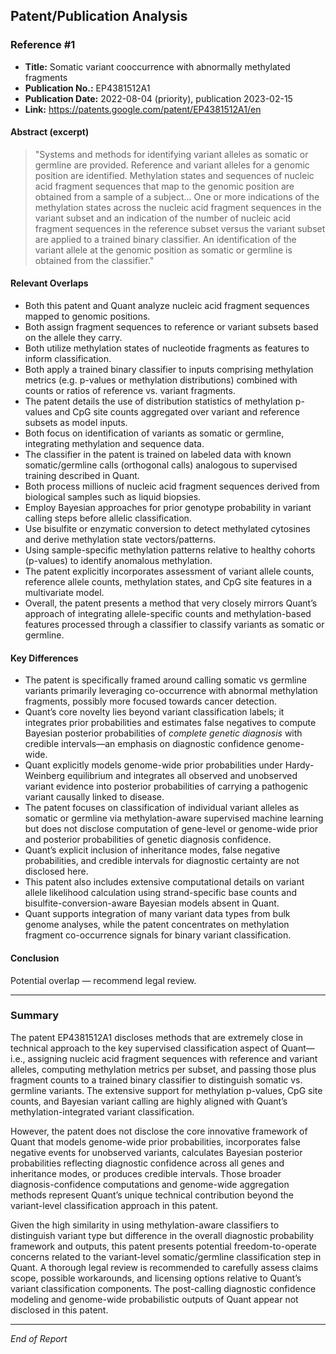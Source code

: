 ## Patent/Publication Analysis

### Reference #1

- **Title:** Somatic variant cooccurrence with abnormally methylated fragments
- **Publication No.:** EP4381512A1
- **Publication Date:** 2022-08-04 (priority), publication 2023-02-15
- **Link:** https://patents.google.com/patent/EP4381512A1/en

#### Abstract (excerpt)

> "Systems and methods for identifying variant alleles as somatic or germline are provided. Reference and variant alleles for a genomic position are identified. Methylation states and sequences of nucleic acid fragment sequences that map to the genomic position are obtained from a sample of a subject... One or more indications of the methylation states across the nucleic acid fragment sequences in the variant subset and an indication of the number of nucleic acid fragment sequences in the reference subset versus the variant subset are applied to a trained binary classifier. An identification of the variant allele at the genomic position as somatic or germline is obtained from the classifier."

#### Relevant Overlaps

- Both this patent and Quant analyze nucleic acid fragment sequences mapped to genomic positions.
- Both assign fragment sequences to reference or variant subsets based on the allele they carry.
- Both utilize methylation states of nucleotide fragments as features to inform classification.
- Both apply a trained binary classifier to inputs comprising methylation metrics (e.g. p-values or methylation distributions) combined with counts or ratios of reference vs. variant fragments.
- The patent details the use of distribution statistics of methylation p-values and CpG site counts aggregated over variant and reference subsets as model inputs.
- Both focus on identification of variants as somatic or germline, integrating methylation and sequence data.
- The classifier in the patent is trained on labeled data with known somatic/germline calls (orthogonal calls) analogous to supervised training described in Quant.
- Both process millions of nucleic acid fragment sequences derived from biological samples such as liquid biopsies.
- Employ Bayesian approaches for prior genotype probability in variant calling steps before allelic classification.
- Use bisulfite or enzymatic conversion to detect methylated cytosines and derive methylation state vectors/patterns.
- Using sample-specific methylation patterns relative to healthy cohorts (p-values) to identify anomalous methylation.
- The patent explicitly incorporates assessment of variant allele counts, reference allele counts, methylation states, and CpG site features in a multivariate model.
- Overall, the patent presents a method that very closely mirrors Quant’s approach of integrating allele-specific counts and methylation-based features processed through a classifier to classify variants as somatic or germline.

#### Key Differences

- The patent is specifically framed around calling somatic vs germline variants primarily leveraging co-occurrence with abnormal methylation fragments, possibly more focused towards cancer detection.
- Quant’s core novelty lies beyond variant classification labels; it integrates prior probabilities and estimates false negatives to compute Bayesian posterior probabilities of *complete genetic diagnosis* with credible intervals—an emphasis on diagnostic confidence genome-wide.
- Quant explicitly models genome-wide prior probabilities under Hardy-Weinberg equilibrium and integrates all observed and unobserved variant evidence into posterior probabilities of carrying a pathogenic variant causally linked to disease.
- The patent focuses on classification of individual variant alleles as somatic or germline via methylation-aware supervised machine learning but does not disclose computation of gene-level or genome-wide prior and posterior probabilities of genetic diagnosis confidence.
- Quant’s explicit inclusion of inheritance modes, false negative probabilities, and credible intervals for diagnostic certainty are not disclosed here.
- This patent also includes extensive computational details on variant allele likelihood calculation using strand-specific base counts and bisulfite-conversion-aware Bayesian models absent in Quant.
- Quant supports integration of many variant data types from bulk genome analyses, while the patent concentrates on methylation fragment co-occurrence signals for binary variant classification.

#### Conclusion

Potential overlap — recommend legal review.

---

### Summary

The patent EP4381512A1 discloses methods that are extremely close in technical approach to the key supervised classification aspect of Quant—i.e., assigning nucleic acid fragment sequences with reference and variant alleles, computing methylation metrics per subset, and passing those plus fragment counts to a trained binary classifier to distinguish somatic vs. germline variants. The extensive support for methylation p-values, CpG site counts, and Bayesian variant calling are highly aligned with Quant’s methylation-integrated variant classification.

However, the patent does not disclose the core innovative framework of Quant that models genome-wide prior probabilities, incorporates false negative events for unobserved variants, calculates Bayesian posterior probabilities reflecting diagnostic confidence across all genes and inheritance modes, or produces credible intervals. Those broader diagnosis-confidence computations and genome-wide aggregation methods represent Quant’s unique technical contribution beyond the variant-level classification approach in this patent.

Given the high similarity in using methylation-aware classifiers to distinguish variant type but difference in the overall diagnostic probability framework and outputs, this patent presents potential freedom-to-operate concerns related to the variant-level somatic/germline classification step in Quant. A thorough legal review is recommended to carefully assess claims scope, possible workarounds, and licensing options relative to Quant’s variant classification components. The post-calling diagnostic confidence modeling and genome-wide probabilistic outputs of Quant appear not disclosed in this patent.

---

*End of Report*
